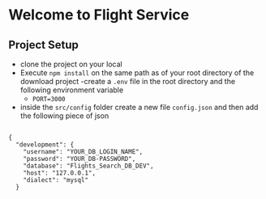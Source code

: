 # Welcome to Flight Service

## Project Setup

- clone the project on your local
- Execute `npm install` on the same path as of your root directory of the download project
  -create a `.env` file in the root directory and the following environment variable
  - `PORT=3000`
- inside the `src/config` folder create a new file `config.json` and then add the following piece of json

```

{
  "development": {
    "username": "YOUR_DB_LOGIN_NAME",
    "password": "YOUR_DB-PASSWORD",
    "database": "Flights_Search_DB_DEV",
    "host": "127.0.0.1",
    "dialect": "mysql"
  }


```
